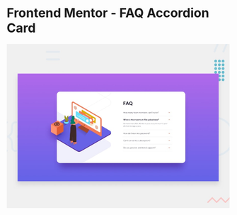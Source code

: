 # Frontend Mentor - FAQ Accordion Card

![Design preview for the FAQ Accordion Card coding challenge](./design/desktop-preview.jpg)

